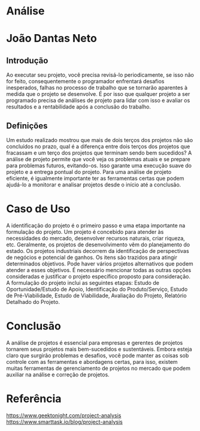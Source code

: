 # Análise
# João Dantas Neto

## Introdução

Ao executar seu projeto, você precisa revisá-lo periodicamente, se isso não for feito, consequentemente o programador enfrentará desafios inesperados, falhas no processo de trabalho que se tornarão aparentes à medida que o projeto se desenvolve. É por isso que qualquer projeto a ser programado precisa de análises de projeto para lidar com isso e avaliar os resultados e a rentabilidade após a conclusão do trabalho.

## Definições

Um estudo realizado mostrou que mais de dois terços dos projetos não são concluídos no prazo, qual é a diferença entre dois terços dos projetos que fracassam e um terço dos projetos que terminam sendo bem sucedidos? A análise de projeto permite que você veja os problemas atuais e se prepare para problemas futuros, evitando-os. Isso garante uma execução suave do projeto e a entrega pontual do projeto. Para uma análise de projeto eficiente, é igualmente importante ter as ferramentas certas que podem ajudá-lo a monitorar e analisar projetos desde o início até a conclusão.

# Caso de Uso

A identificação do projeto é o primeiro passo e uma etapa importante na formulação do projeto. Um projeto é concebido para atender às necessidades do mercado, desenvolver recursos naturais, criar riqueza, etc. Geralmente, os projetos de desenvolvimento vêm do planejamento do estado. Os projetos industriais decorrem da identificação de perspectivas de negócios e potencial de ganhos. Os itens são trazidos para atingir determinados objetivos. Pode haver vários projetos alternativos que podem atender a esses objetivos. É necessário mencionar todas as outras opções consideradas e justificar o projeto específico proposto para consideração.
A formulação do projeto inclui as seguintes etapas: Estudo de Oportunidade/Estudo de Apoio, Identificação do Produto/Serviço, Estudo de Pré-Viabilidade, Estudo de Viabilidade, Avaliação do Projeto, Relatório Detalhado do Projeto.

# Conclusão

A análise de projetos é essencial para empresas e gerentes de projetos tornarem seus projetos mais bem-sucedidos e sustentáveis. Embora esteja claro que surgirão problemas e desafios, você pode manter as coisas sob controle com as ferramentas e abordagens certas, para isso, existem muitas ferramentas de gerenciamento de projetos no mercado que podem auxiliar na análise e correção de projetos.

# Referência

https://www.geektonight.com/project-analysis
https://www.smarttask.io/blog/project-analysis


